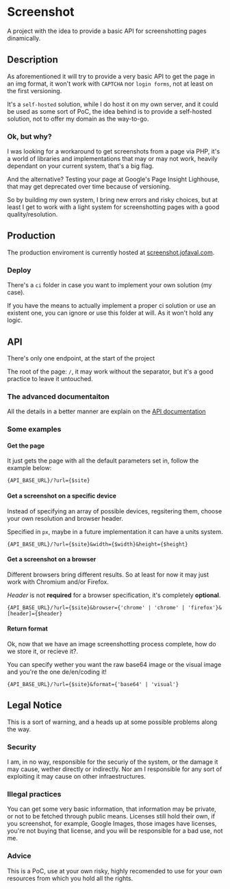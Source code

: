 # Screenshot #
A project with the idea to provide a basic API for screenshotting pages dinamically.

## Description
As aforementioned it will try to provide a very basic API to get the page in an img format, it won't work with `CAPTCHA` nor `login forms`, not at least on the first versioning.

It's a `self-hosted` solution, while I do host it on my own server, and it could be used as some sort of PoC, the idea behind is to provide a self-hosted solution, not to offer my domain as the way-to-go.

### Ok, but why?
I was looking for a workaround to get screenshots from a page via PHP, it's a world of libraries and implementations that may or may not work, heavily dependant on your current system, that's a big flag.

And the alternative? Testing your page at Google's Page Insight Lighhouse, that may get deprecated over time because of versioning.

So by building my own system, I bring new errors and risky choices, but at least I get to work with a light system for screenshotting pages with a good quality/resolution.

## Production
The production enviroment is currently hosted at [screenshot.jofaval.com](https://screenshot.jofaval.com).

### Deploy
There's a `ci` folder in case you want to implement your own solution (my case).

If you have the means to actually implement a proper ci solution or use an existent one, you can ignore or use this folder at will. As it won't hold any logic.

## API
There's only one endpoint, at the start of the project

The root of the page: `/`, it may work without the separator, but it's a good practice to leave it untouched.

### The advanced documentaiton
All the details in a better manner are explain on the [API documentation](./docs/en/Api.md)

### Some examples

#### Get the page
It just gets the page with all the default parameters set in, follow the example below:

`{API_BASE_URL}/?url={$site}`

#### Get a screenshot on a specific device
Instead of specifying an array of possible devices, regsitering them, choose your own resolution and browser header.

Specified in `px`, maybe in a future implementation it can have a units system.

`{API_BASE_URL}/?url={$site}&width={$width}&height={$height}`

#### Get a screenshot on a browser
Different browsers bring different results. So at least for now it may just work with Chromium and/or Firefox.

*Header* is not **required** for a browser specification, it's completely **optional**.

`{API_BASE_URL}/?url={$site}&browser={'chrome' | 'chrome' | 'firefox'}&[header]={$header}`

#### Return format
Ok, now that we have an image screenshotting process complete, how do we store it, or recieve it?.

You can specify wether you want the raw base64 image or the visual image and you're the one de/en/coding it!

`{API_BASE_URL}/?url={$site}&format={'base64' | 'visual'}`

## Legal Notice
This is a sort of warning, and a heads up at some possible problems along the way.

### Security
I am, in no way, responsible for the securiy of the system, or the damage it may cause, wether directly or indirectly. Nor am I responsible for any sort of exploiting it may cause on other infraestructures.

### Illegal practices
You can get some very basic information, that information may be private, or not to be fetched through public means. Licenses still hold their own, if you screenshot, for example, Google Images, those images have licenses, you're not buying that license, and you will be responsible for a bad use, not me.

### Advice
This is a PoC, use at your own risky, highly recomended to use for your own resources from which you hold all the rights.